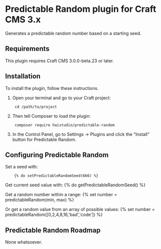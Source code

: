 # Predictable Random plugin for Craft CMS 3.x

Generates a predictable random number based on a starting seed.

## Requirements

This plugin requires Craft CMS 3.0.0-beta.23 or later.

## Installation

To install the plugin, follow these instructions.

1. Open your terminal and go to your Craft project:

        cd /path/to/project

2. Then tell Composer to load the plugin:

        composer require haistudio/predictable-random

3. In the Control Panel, go to Settings → Plugins and click the “Install” button for Predictable Random.

## Configuring Predictable Random

Set a seed with:

        {% do setPredictableRandomSeed(666) %}

Get current seed value with:
        {% do getPredictableRandomSeed() %}

Get a random number within a range:
        {% set number = predictableRandom(min, max) %}

Or get a random value from an array of possible values:
        {% set number = predictableRandom([0,2,4,8,16,'bad','code']) %}


## Predictable Random Roadmap

None whatsoever.

